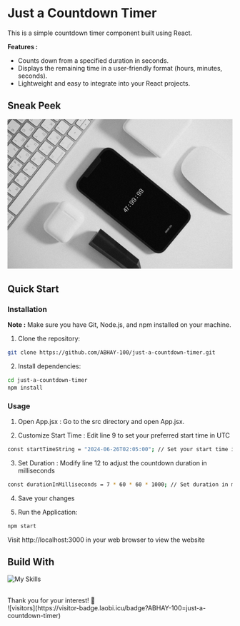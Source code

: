 # Just a Countdown Timer

This is a simple countdown timer component built using React. 

**Features :**

* Counts down from a specified duration in seconds.
* Displays the remaining time in a user-friendly format (hours, minutes, seconds).
* Lightweight and easy to integrate into your React projects.

## Sneak Peek

[![countdown](public/assets/countdown-mockup.png)](https://github.com/ABHAY-100/just-a-countdown-timer)

## Quick Start

### Installation
**Note :** Make sure you have Git, Node.js, and npm installed on your machine.

1. Clone the repository:

```bash
git clone https://github.com/ABHAY-100/just-a-countdown-timer.git
```

2. Install dependencies:
```bash
cd just-a-countdown-timer
npm install
```

### Usage

1. Open App.jsx : Go to the src directory and open App.jsx.
   
2. Customize Start Time : Edit line 9 to set your preferred start time in UTC
``` bash
const startTimeString = "2024-06-26T02:05:00"; // Set your start time in UTC
```

3. Set Duration : Modify line 12 to adjust the countdown duration in milliseconds
```bash
const durationInMilliseconds = 7 * 60 * 60 * 1000; // Set duration in milliseconds
```

4. Save your changes

5. Run the Application:
```bash
npm start
```
Visit http://localhost:3000 in your web browser to view the website

## Build With
![My Skills](https://skillicons.dev/icons?i=js,html,css,react)

<br/>
Thank you for your interest! 🤝
<br/>
![visitors](https://visitor-badge.laobi.icu/badge?ABHAY-100=just-a-countdown-timer)
